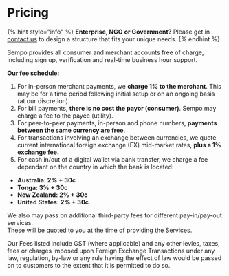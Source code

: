 # Pricing

{% hint style="info" %}
**Enterprise, NGO or Government?** Please get in [contact us](mailto:team@withsempo.com) to design a structure that fits your unique needs.
{% endhint %}

Sempo provides all consumer and merchant accounts free of charge, including sign up, verification and real-time business hour support.

**Our fee schedule:**

1. For in-person merchant payments, we **charge 1% to the merchant**. This may be for a time period following initial setup or on an ongoing basis \(at our discretion\).
2. For bill payments, **there is no cost the payor \(consumer\)**. Sempo may charge a fee to the payee \(utility\).
3. For peer-to-peer payments, in-person and phone numbers, **payments between the same currency are free**.
4. For transactions involving an exchange between currencies, we quote current international foreign exchange \(FX\) mid-market rates, **plus a 1% exchange fee.**
5. For cash in/out of a digital wallet via bank transfer, we charge a fee dependant on the country in which the bank is located:

* **Australia: 2% + 30c**
* **Tonga: 3% + 30c**
* **New Zealand: 2% + 30c**
* **United States: 2% + 30c**

We also may pass on additional third-party fees for different pay-in/pay-out services.  
These will be quoted to you at the time of providing the Services.  
  
Our Fees listed include GST \(where applicable\) and any other levies, taxes, fees or charges imposed upon Foreign Exchange Transactions under any law, regulation, by-law or any rule having the effect of law would be passed on to customers to the extent that it is permitted to do so.  


